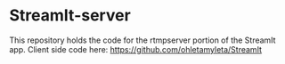 # StreamIt-server
This repository holds the code for the rtmpserver portion of the StreamIt app.
Client side code here: https://github.com/ohletamyleta/StreamIt
